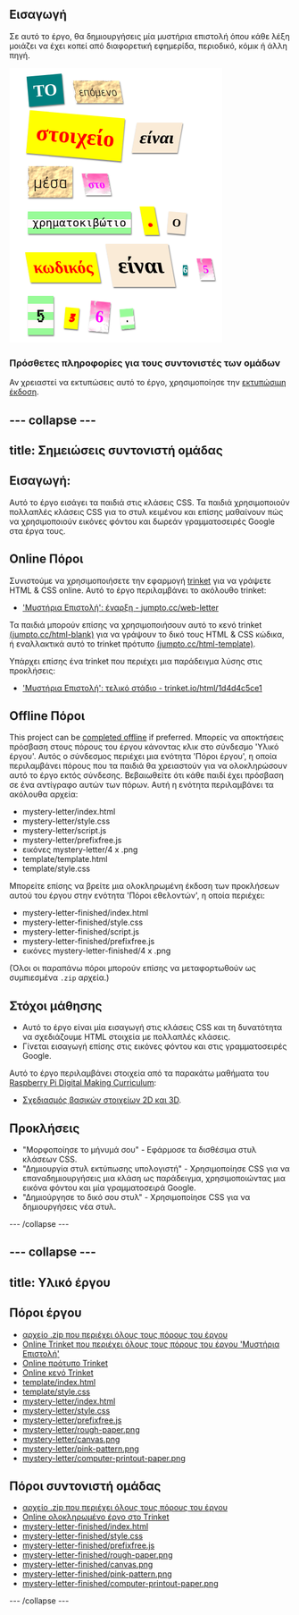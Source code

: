 ## Εισαγωγή

Σε αυτό το έργο, θα δημιουργήσεις μία μυστήρια επιστολή όπου κάθε λέξη μοιάζει να έχει κοπεί από διαφορετική εφημερίδα, περιοδικό, κόμικ ή άλλη πηγή.

![screenshot](images/letter-final.png)

### Πρόσθετες πληροφορίες για τους συντονιστές των ομάδων

Αν χρειαστεί να εκτυπώσεις αυτό το έργο, χρησιμοποίησε την [εκτυπώσιμη έκδοση](https://projects.raspberrypi.org/en/projects/mystery-letter/print).

## \--- collapse \---

## title: Σημειώσεις συντονιστή ομάδας

## Εισαγωγή:

Αυτό το έργο εισάγει τα παιδιά στις κλάσεις CSS. Τα παιδιά χρησιμοποιούν πολλαπλές κλάσεις CSS για το στυλ κειμένου και επίσης μαθαίνουν πώς να χρησιμοποιούν εικόνες φόντου και δωρεάν γραμματοσειρές Google στα έργα τους.

## Online Πόροι

Συνιστούμε να χρησιμοποιήσετε την εφαρμογή [trinket](https://trinket.io/) για να γράψετε HTML & CSS online. Αυτό το έργο περιλαμβάνει το ακόλουθο trinket:

* ['Μυστήρια Επιστολή': έναρξη - jumpto.cc/web-letter](http://jumpto.cc/web-letter)

Τα παιδιά μπορούν επίσης να χρησιμοποιήσουν αυτό το κενό trinket [(jumpto.cc/html-blank)](http://jumpto.cc/html-blank) για να γράψουν το δικό τους HTML & CSS κώδικα, ή εναλλακτικά αυτό το trinket πρότυπο [(jumpto.cc/html-template)](http://jumpto.cc/html-template).

Υπάρχει επίσης ένα trinket που περιέχει μια παράδειγμα λύσης στις προκλήσεις:

* ['Μυστήρια Επιστολή': τελικό στάδιο - trinket.io/html/1d4d4c5ce1](https://trinket.io/html/1d4d4c5ce1)

## Offline Πόροι

This project can be [completed offline](https://rpf.io/html-offline) if preferred. Μπορείς να αποκτήσεις πρόσβαση στους πόρους του έργου κάνοντας κλικ στο σύνδεσμο 'Υλικό έργου'. Αυτός ο σύνδεσμος περιέχει μια ενότητα 'Πόροι έργου', η οποία περιλαμβάνει πόρους που τα παιδιά θα χρειαστούν για να ολοκληρώσουν αυτό το έργο εκτός σύνδεσης. Βεβαιωθείτε ότι κάθε παιδί έχει πρόσβαση σε ένα αντίγραφο αυτών των πόρων. Αυτή η ενότητα περιλαμβάνει τα ακόλουθα αρχεία:

* mystery-letter/index.html
* mystery-letter/style.css
* mystery-letter/script.js
* mystery-letter/prefixfree.js
* εικόνες mystery-letter/4 x .png
* template/template.html
* template/style.css

Μπορείτε επίσης να βρείτε μια ολοκληρωμένη έκδοση των προκλήσεων αυτού του έργου στην ενότητα 'Πόροι εθελοντών', η οποία περιέχει:

* mystery-letter-finished/index.html
* mystery-letter-finished/style.css
* mystery-letter-finished/script.js
* mystery-letter-finished/prefixfree.js
* εικόνες mystery-letter-finished/4 x .png

(Όλοι οι παραπάνω πόροι μπορούν επίσης να μεταφορτωθούν ως συμπιεσμένα `.zip` αρχεία.)

## Στόχοι μάθησης

* Αυτό το έργο είναι μία εισαγωγή στις κλάσεις CSS και τη δυνατότητα να σχεδιάζουμε HTML στοιχεία με πολλαπλές κλάσεις.
* Γίνεται εισαγωγή επίσης στις εικόνες φόντου και στις γραμματοσειρές Google. 

Αυτό το έργο περιλαμβάνει στοιχεία από τα παρακάτω μαθήματα του [Raspberry Pi Digital Making Curriculum](http://rpf.io/curriculum):

* [Σχεδιασμός βασικών στοιχείων 2D και 3D](https://www.raspberrypi.org/curriculum/design/creator).

## Προκλήσεις

* "Μορφοποίησε το μήνυμά σου" - Εφάρμοσε τα δισθέσιμα στυλ κλάσεων CSS.
* "Δημιουργία στυλ εκτύπωσης υπολογιστή" - Χρησιμοποίησε CSS για να επαναδημιουργήσεις μια κλάση ως παράδειγμα, χρησιμοποιώντας μια εικόνα φόντου και μία γραμματοσειρά Google. 
* "Δημιούργησε το δικό σου στυλ" - Χρησιμοποίησε CSS για να δημιουργήσεις νέα στυλ.

\--- /collapse \---

## \--- collapse \---

## title: Υλικό έργου

## Πόροι έργου

* [αρχείο .zip που περιέχει όλους τους πόρους του έργου](https://rpf.io/p/en/mystery-letter-go)
* [Online Trinket που περιέχει όλους τους πόρους του έργου 'Μυστήρια Επιστολή'](http://jumpto.cc/web-letter)
* [Online πρότυπο Trinket](http://jumpto.cc/trinket-template)
* [Online κενό Trinket](http://jumpto.cc/trinket-blank)
* [template/index.html](resources/template-index.html)
* [template/style.css](resources/template-style.css)
* [mystery-letter/index.html](resources/mystery-letter-index.html)
* [mystery-letter/style.css](resources/mystery-letter-style.css)
* [mystery-letter/prefixfree.js](resources/mystery-letter-prefixfree.js)
* [mystery-letter/rough-paper.png](resources/mystery-letter-rough-paper.png)
* [mystery-letter/canvas.png](resources/mystery-letter-canvas.png)
* [mystery-letter/pink-pattern.png](resources/mystery-letter-pink-pattern.png)
* [mystery-letter/computer-printout-paper.png](resources/mystery-letter-computer-printout-paper.png)

## Πόροι συντονιστή ομάδας

* [αρχείο .zip που περιέχει όλους τους πόρους του έργου](https://rpf.io/p/en/mystery-letter-go)
* [Online ολοκληρωμένο έργο στο Τrinket](https://trinket.io/html/1d4d4c5ce1)
* [mystery-letter-finished/index.html](resources/mystery-letter-finished-index.html)
* [mystery-letter-finished/style.css](resources/mystery-letter-finished-style.css)
* [mystery-letter-finished/prefixfree.js](resources/mystery-letter-finished-prefixfree.js)
* [mystery-letter-finished/rough-paper.png](resources/mystery-letter-finished-rough-paper.png)
* [mystery-letter-finished/canvas.png](resources/mystery-letter-finished-canvas.png)
* [mystery-letter-finished/pink-pattern.png](resources/mystery-letter-finished-pink-pattern.png)
* [mystery-letter-finished/computer-printout-paper.png](resources/mystery-letter-finished-computer-printout-paper.png)

\--- /collapse \---